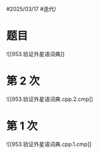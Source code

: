 #2025/03/17 #迭代/

# 题目

![[953.验证外星语词典]]

# 第 2 次

![[953.验证外星语词典.cpp.2.cmp]]

# 第 1 次

![[953.验证外星语词典.cpp.1.cmp]]

